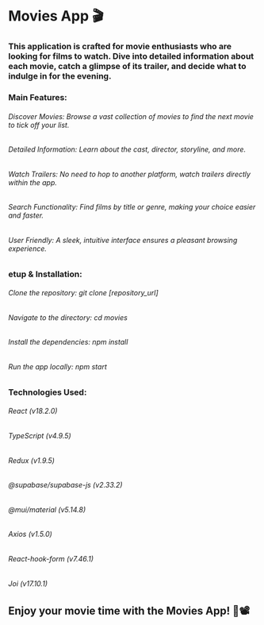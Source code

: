 
# Movies App 🎬
### This application is crafted for movie enthusiasts who are looking for films to watch. Dive into detailed information about each movie, catch a glimpse of its trailer, and decide what to indulge in for the evening.

### Main Features:
###### Discover Movies: Browse a vast collection of movies to find the next movie to tick off your list.
###### Detailed Information: Learn about the cast, director, storyline, and more.
###### Watch Trailers: No need to hop to another platform, watch trailers directly within the app.
###### Search Functionality: Find films by title or genre, making your choice easier and faster.
###### User Friendly: A sleek, intuitive interface ensures a pleasant browsing experience.

### etup & Installation:
###### Clone the repository: git clone [repository_url]
###### Navigate to the directory: cd movies
###### Install the dependencies: npm install
###### Run the app locally: npm start

### Technologies Used:
###### React (v18.2.0)
###### TypeScript (v4.9.5)
###### Redux (v1.9.5)
###### @supabase/supabase-js (v2.33.2)
###### @mui/material (v5.14.8)
###### Axios (v1.5.0)
###### React-hook-form (v7.46.1)
###### Joi (v17.10.1)


## Enjoy your movie time with the Movies App! 🍿📽️
